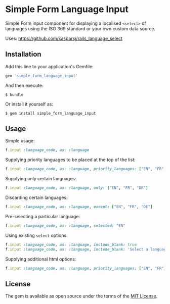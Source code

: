 # Simple Form Language Input

Simple Form input component for displaying a localised `<select>` of languages using the ISO 369 standard or your own custom data source.

Uses: https://github.com/kasparsj/rails_language_select

## Installation

Add this line to your application's Gemfile:

```ruby
gem 'simple_form_language_input'
```

And then execute:

    $ bundle

Or install it yourself as:

    $ gem install simple_form_language_input

## Usage

Simple usage:

```ruby
f.input :language_code, as: :language
```

Supplying priority languages to be placed at the top of the list:

```ruby
f.input :language_code, as: :language, priority_languages: ["EN", "FR", "DE"]
```

Supplying only certain languages:

```ruby
f.input :language_code, as: :language, only: ["EN", "FR", "DR"]
```

Discarding certain languages:

```ruby
f.input :language_code, as: :language, except: ["EN", "FR", "DE"]
```

Pre-selecting a particular language:

```ruby
f.input :language_code, as: :language, selected: "EN"
```

Using existing `select` options:
```ruby
f.input :language_code, as: :language, include_blank: true
f.input :language_code, as: :language, include_blank: 'Select a language', input_html: { class: 'language-select-box' })
```

Supplying additional html options:

```ruby
f.input :language_code, as: :language, priority_languages: ["EN", "FR"], selected: "EN", input_html: { class: 'form-control', data: { attribute: "value" } })
```

## License

The gem is available as open source under the terms of the [MIT License](http://opensource.org/licenses/MIT).

